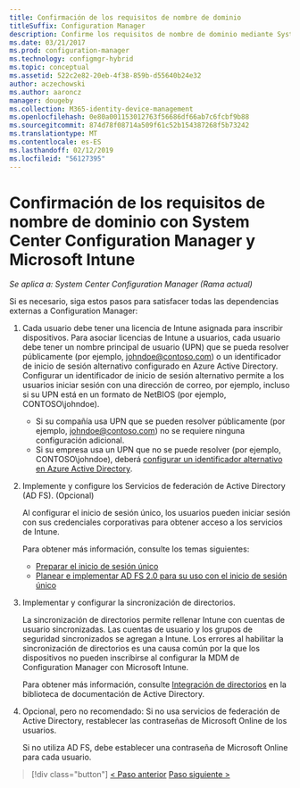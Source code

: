 ```yaml
---
title: Confirmación de los requisitos de nombre de dominio
titleSuffix: Configuration Manager
description: Confirme los requisitos de nombre de dominio mediante System Center Configuration Manager.
ms.date: 03/21/2017
ms.prod: configuration-manager
ms.technology: configmgr-hybrid
ms.topic: conceptual
ms.assetid: 522c2e82-20eb-4f38-859b-d55640b24e32
author: aczechowski
ms.author: aaroncz
manager: dougeby
ms.collection: M365-identity-device-management
ms.openlocfilehash: 0e80a001153012763f56686df66ab7c6fcbf9b88
ms.sourcegitcommit: 874d78f08714a509f61c52b154387268f5b73242
ms.translationtype: MT
ms.contentlocale: es-ES
ms.lasthandoff: 02/12/2019
ms.locfileid: "56127395"
---
```

# <a name="confirm-domain-name-requirements-with-system-center-configuration-manager-and-microsoft-intune"></a>Confirmación de los requisitos de nombre de dominio con System Center Configuration Manager y Microsoft Intune

*Se aplica a: System Center Configuration Manager (Rama actual)*

Si es necesario, siga estos pasos para satisfacer todas las dependencias externas a Configuration Manager:

1. Cada usuario debe tener una licencia de Intune asignada para inscribir dispositivos. Para asociar licencias de Intune a usuarios, cada usuario debe tener un nombre principal de usuario (UPN) que se pueda resolver públicamente (por ejemplo, johndoe@contoso.com) o un identificador de inicio de sesión alternativo configurado en Azure Active Directory. Configurar un identificador de inicio de sesión alternativo permite a los usuarios iniciar sesión con una dirección de correo, por ejemplo, incluso si su UPN está en un formato de NetBIOS (por ejemplo, CONTOSO\johndoe).

   - Si su compañía usa UPN que se pueden resolver públicamente (por ejemplo, johndoe@contoso.com) no se requiere ninguna configuración adicional.
   - Si su empresa usa un UPN que no se puede resolver (por ejemplo, CONTOSO\johndoe), deberá [configurar un identificador alternativo en Azure Active Directory](https://azure.microsoft.com/documentation/articles/active-directory-aadconnect-get-started-custom/#pages-under-the-section-sync).

2. Implemente y configure los Servicios de federación de Active Directory (AD FS). (Opcional)

    Al configurar el inicio de sesión único, los usuarios pueden iniciar sesión con sus credenciales corporativas para obtener acceso a los servicios de Intune.

    Para obtener más información, consulte los temas siguientes:
   -   [Preparar el inicio de sesión único](http://go.microsoft.com/fwlink/?LinkID=271124)
   -   [Planear e implementar AD FS 2.0 para su uso con el inicio de sesión único](http://go.microsoft.com/fwlink/?LinkID=271125)

3. Implementar y configurar la sincronización de directorios.

    La sincronización de directorios permite rellenar Intune con cuentas de usuario sincronizadas. Las cuentas de usuario y los grupos de seguridad sincronizados se agregan a Intune. Los errores al habilitar la sincronización de directorios es una causa común por la que los dispositivos no pueden inscribirse al configurar la MDM de Configuration Manager con Microsoft Intune.

    Para obtener más información, consulte [Integración de directorios](http://go.microsoft.com/fwlink/?LinkID=271120) en la biblioteca de documentación de Active Directory.

4. Opcional, pero no recomendado: Si no usa servicios de federación de Active Directory, restablecer las contraseñas de Microsoft Online de los usuarios.

    Si no utiliza AD FS, debe establecer una contraseña de Microsoft Online para cada usuario.

> [!div class="button"]
> [< Paso anterior](create-mdm-collection.md)  [Paso siguiente >](configure-intune-subscription.md)
